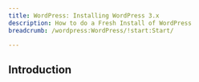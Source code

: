 ```yaml
---
title: WordPress: Installing WordPress 3.x
description: How to do a Fresh Install of WordPress
breadcrumb: /wordpress:WordPress/!start:Start/

---
```


Introduction
-----